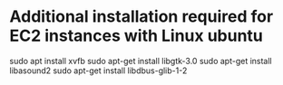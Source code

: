 # Additional installation required for EC2 instances with Linux ubuntu
sudo apt install xvfb
sudo apt-get install libgtk-3.0
sudo apt-get install libasound2
sudo apt-get install libdbus-glib-1-2

